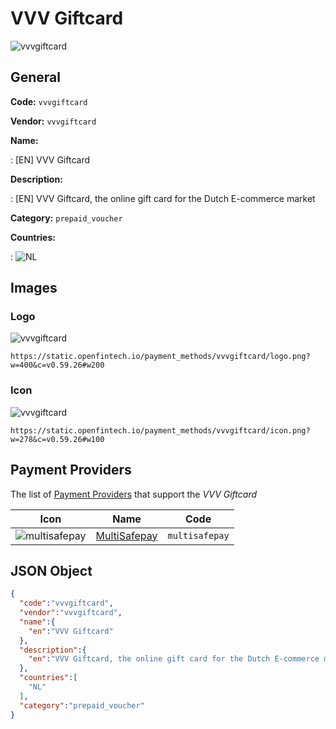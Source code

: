 
# VVV Giftcard 
![vvvgiftcard](https://static.openfintech.io/payment_methods/vvvgiftcard/logo.png?w=400&c=v0.59.26#w200)  

## General 
**Code:** `vvvgiftcard` 
 
**Vendor:** `vvvgiftcard` 
 
**Name:** 
 
:	[EN] VVV Giftcard 
 
**Description:** 
 
: [EN] VVV Giftcard, the online gift card for the Dutch E-commerce market 
 
**Category:** `prepaid_voucher` 
 
**Countries:** 
 
:	![NL](https://cdnjs.cloudflare.com/ajax/libs/flag-icon-css/3.3.0/flags/4x3/nl.svg#w24)  

## Images 

### Logo 
![vvvgiftcard](https://static.openfintech.io/payment_methods/vvvgiftcard/logo.png?w=400&c=v0.59.26#w200)  

```
https://static.openfintech.io/payment_methods/vvvgiftcard/logo.png?w=400&c=v0.59.26#w200
```  

### Icon 
![vvvgiftcard](https://static.openfintech.io/payment_methods/vvvgiftcard/icon.png?w=278&c=v0.59.26#w100)  

```
https://static.openfintech.io/payment_methods/vvvgiftcard/icon.png?w=278&c=v0.59.26#w100
```  

## Payment Providers 
 
The list of [Payment Providers](/providers) that support the _VVV Giftcard_ 

|Icon|Name|Code| 
|:---:|:---:|:---:| 
|![multisafepay](https://static.openfintech.io/payment_providers/multisafepay/icon.png?w=278&c=v0.59.26#w100) |[MultiSafepay](/payment-providers/multisafepay)|`multisafepay`| 
 

## JSON Object 

```json
{
  "code":"vvvgiftcard",
  "vendor":"vvvgiftcard",
  "name":{
    "en":"VVV Giftcard"
  },
  "description":{
    "en":"VVV Giftcard, the online gift card for the Dutch E-commerce market"
  },
  "countries":[
    "NL"
  ],
  "category":"prepaid_voucher"
}
```  
